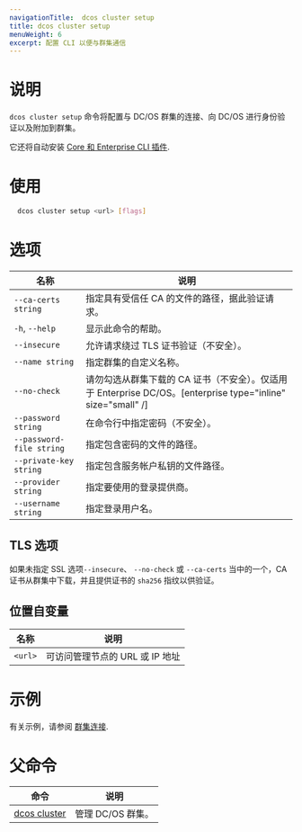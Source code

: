 ```yaml
---
navigationTitle:  dcos cluster setup
title: dcos cluster setup
menuWeight: 6
excerpt: 配置 CLI 以便与群集通信
---
```


# 说明
`dcos cluster setup` 命令将配置与 DC/OS 群集的连接、向 DC/OS 进行身份验证以及附加到群集。

它还将自动安装 [Core 和 Enterprise CLI 插件](/mesosphere/dcos/cn/1.13/cli/plugins/).

# 使用

```bash
  dcos cluster setup <url> [flags]
```

# 选项

| 名称 | 说明 |
|---------|-------------|
| `--ca-certs string`   | 指定具有受信任 CA 的文件的路径，据此验证请求。
| `-h`, `--help` | 显示此命令的帮助。 |
| `--insecure`       |  允许请求绕过 TLS 证书验证（不安全）。
| `--name string`     |  指定群集的自定义名称。
| `--no-check`        |  请勿勾选从群集下载的 CA 证书（不安全）。仅适用于 Enterprise DC/OS。[enterprise type="inline" size="small" /]
| `--password string`   |  在命令行中指定密码（不安全）。
| `--password-file string`  | 指定包含密码的文件的路径。
| `--private-key string`   | 指定包含服务帐户私钥的文件路径。
| `--provider string`     | 指定要使用的登录提供商。
| `--username string`      | 指定登录用户名。


## TLS 选项

如果未指定 SSL 选项`--insecure`、 `--no-check` 或 `--ca-certs` 当中的一个，CA 证书从群集中下载，并且提供证书的 `sha256` 指纹以供验证。

## 位置自变量

| 名称 | 说明 |
|---------|-------------|
| `<url>`   | 可访问管理节点的 URL 或 IP 地址 |


# 示例
有关示例，请参阅 [群集连接](/mesosphere/dcos/cn/1.13/administering-clusters/multiple-clusters/cluster-connections/).

# 父命令

| 命令 | 说明 |
|---------|-------------|
| [dcos cluster](/mesosphere/dcos/cn/1.13/cli/command-reference/dcos-cluster/) | 管理 DC/OS 群集。 |
